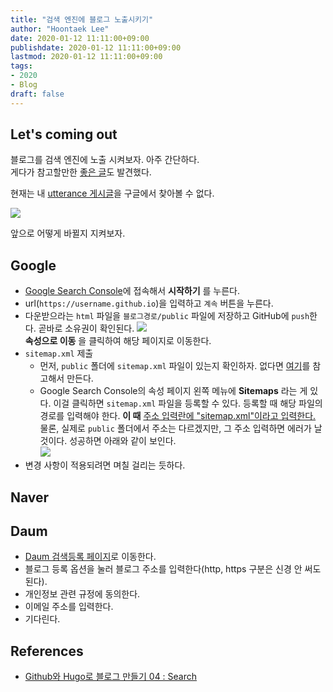 ```yaml
---
title: "검색 엔진에 블로그 노출시키기"
author: "Hoontaek Lee"
date: 2020-01-12 11:11:00+09:00
publishdate: 2020-01-12 11:11:00+09:00
lastmod: 2020-01-12 11:11:00+09:00
tags:
- 2020
- Blog
draft: false
---
```


## Let's coming out
블로그를 검색 엔진에 노출 시켜보자. 아주 간단하다.  
게다가 참고할만한 [좋은 글](https://tinnia.github.io/blog/post4/)도 발견했다.

현재는 내 [utterance 게시글]()을 구글에서 찾아볼 수 없다.

![](/post/20200112_검색엔진노출/20200112_검색엔진노출_fig1.jpg)

앞으로 어떻게 바뀔지 지켜보자.

## Google

- [Google Search Console](https://search.google.com/search-console/about?hl=ko)에 접속해서 **시작하기** 를 누른다.
- url(`https://username.github.io`)을 입력하고 `계속` 버튼을 누른다.
- 다운받으라는 `html` 파일을 `블로그경로/public` 파일에 저장하고 GitHub에 `push`한다. 곧바로 소유권이 확인된다. ![](/post/20200112_검색엔진노출/20200112_검색엔진노출_fig2.jpg)  
  **속성으로 이동** 을 클릭하여 해당 페이지로 이동한다.
- `sitemap.xml` 제출
  - 먼저, `public` 폴더에 `sitemap.xml` 파일이 있는지 확인하자. 없다면 [여기](https://tinnia.github.io/blog/post4/)를 참고해서 만든다.
  - Google Search Console의 속성 페이지 왼쪽 메뉴에 **Sitemaps** 라는 게 있다. 이걸 클릭하면 `sitemap.xml` 파일을 등록할 수 있다. 등록할 때 해당 파일의 경로를 입력해야 한다. **이 때** <U>주소 입력란에 "sitemap.xml"이라고 입력한다.</U> 물론, 실제로 `public` 폴더에서 주소는 다르겠지만, 그 주소 입력하면 에러가 날 것이다. 성공하면 아래와 같이 보인다.  
  ![](/post/20200112_검색엔진노출/20200112_검색엔진노출_fig1.jpg)
- 변경 사항이 적용되려면 며칠 걸리는 듯하다.

## Naver




## Daum

- [Daum 검색등록 페이지](https://register.search.daum.net/index.daum)로 이동한다.
- 블로그 등록 옵션을 눌러 블로그 주소를 입력한다(http, https 구분은 신경 안 써도 된다).
- 개인정보 관련 규정에 동의한다.
- 이메일 주소를 입력한다.
- 기다린다.


## References

- [Github와 Hugo로 블로그 만들기 04 : Search](https://tinnia.github.io/blog/post4/)

